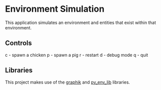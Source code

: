 # Environment Simulation
This application simulates an environment and entities that exist within that environment.

## Controls
c - spawn a chicken
p - spawn a pig
r - restart
d - debug mode
q - quit

## Libraries
This project makes use of the [graphik](https://github.com/Preponderous-Software/graphik) and [py_env_lib](https://github.com/Preponderous-Software/py_env_lib) libraries.
